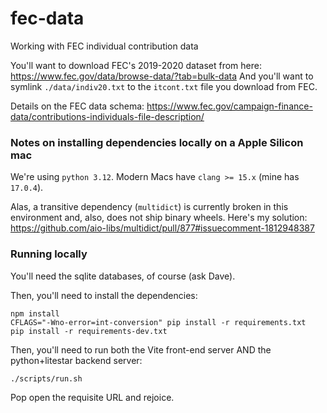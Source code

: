 # fec-data

Working with FEC individual contribution data

You'll want to download FEC's 2019-2020 dataset from here: https://www.fec.gov/data/browse-data/?tab=bulk-data
And you'll want to symlink `./data/indiv20.txt` to the `itcont.txt` file you download from FEC.

Details on the FEC data schema: https://www.fec.gov/campaign-finance-data/contributions-individuals-file-description/

### Notes on installing dependencies locally on a Apple Silicon mac

We're using `python 3.12`. Modern Macs have `clang >= 15.x` (mine has `17.0.4`).

Alas, a transitive dependency (`multidict`) is currently broken in this environment and, also, does not ship binary wheels. Here's my solution: https://github.com/aio-libs/multidict/pull/877#issuecomment-1812948387

### Running locally

You'll need the sqlite databases, of course (ask Dave).

Then, you'll need to install the dependencies:

```
npm install
CFLAGS="-Wno-error=int-conversion" pip install -r requirements.txt
pip install -r requirements-dev.txt
```

Then, you'll need to run both the Vite front-end server AND the python+litestar backend server:

```
./scripts/run.sh
```

Pop open the requisite URL and rejoice.
